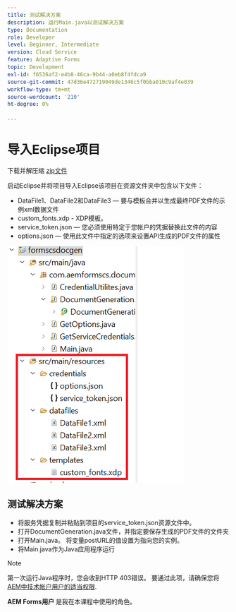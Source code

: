 ```yaml
---
title: 测试解决方案
description: 运行Main.java以测试解决方案
type: Documentation
role: Developer
level: Beginner, Intermediate
version: Cloud Service
feature: Adaptive Forms
topic: Development
exl-id: f6536af2-e4b8-46ca-9b44-a0eb8f4fdca9
source-git-commit: 47d36e472719049de1346c5f0bba010c9af4e039
workflow-type: tm+mt
source-wordcount: '210'
ht-degree: 0%

---
```


# 导入Eclipse项目

下载并解压缩 [zip文件](./assets/aem-forms-cs-doc-gen.zip)

启动Eclipse并将项目导入Eclipse该项目在资源文件夹中包含以下文件：

* DataFile1、DataFile2和DataFile3 — 要与模板合并以生成最终PDF文件的示例xml数据文件
* custom_fonts.xdp - XDP模板。
* service_token.json — 您必须使用特定于您帐户的凭据替换此文件的内容
* options.json — 使用此文件中指定的选项来设置API生成的PDF文件的属性

![resources-file](./assets/resource-files.png)

## 测试解决方案

* 将服务凭据复制并粘贴到项目的service_token.json资源文件中。
* 打开DocumentGeneration.java文件，并指定要保存生成的PDF文件的文件夹
* 打开Main.java。 将变量postURL的值设置为指向您的实例。
* 将Main.java作为Java应用程序运行

>[!NOTE]
> 第一次运行Java程序时，您会收到HTTP 403错误。 要通过此项，请确保您将 [AEM中技术帐户用户的适当权限](https://experienceleague.adobe.com/docs/experience-manager-learn/getting-started-with-aem-headless/authentication/service-credentials.html?lang=en#configure-access-in-aem).

**AEM Forms用户** 是我在本课程中使用的角色。

